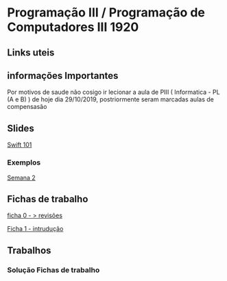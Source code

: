 # Programação III / Programação de Computadores III  1920 #

## Links uteis ##




## informações Importantes ##

Por motivos de saude não cosigo ir lecionar a aula de PIII ( Informatica - PL (A e B) ) de hoje dia 29/10/2019, postriormente seram marcadas aulas de compensasão 


## Slides ##


[Swift 101](https://bitbucket.org/GoncaloaaF/piii1920/downloads/Swift_101.pdf)




### Exemplos  ###

[Semana 2](https://bitbucket.org/GoncaloaaF/piii1920/downloads/Semana2.playground.zip)



## Fichas de trabalho ##

[ficha 0 - > revisões](https://bitbucket.org/GoncaloaaF/piii1920/downloads/ficha_0.pdf)

[Ficha 1 - intrudução](https://bitbucket.org/GoncaloaaF/piii1920/downloads/ISTEC_ficha_funcs.pdf)




## Trabalhos ##



### Solução Fichas de trabalho ###






